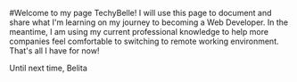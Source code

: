 #Welcome to my page TechyBelle!
I will use this page to document and share what I'm learning on my journey to becoming a Web Developer.  In the meantime, I am using my current professional knowledge to help more companies feel comfortable to switching to remote working environment.  
That's all I have for now!

Until next time,
Belita
